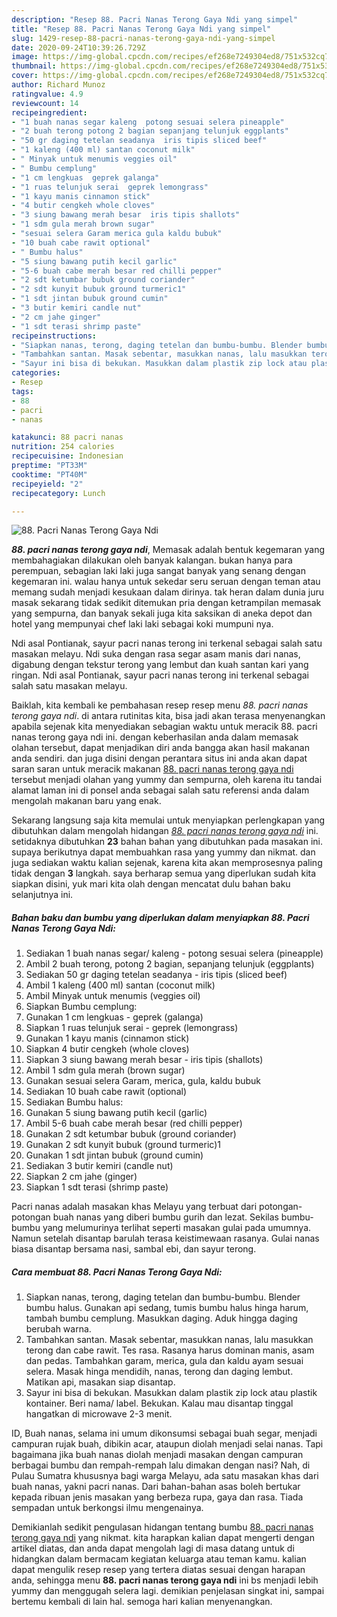 ```yaml
---
description: "Resep 88. Pacri Nanas Terong Gaya Ndi yang simpel"
title: "Resep 88. Pacri Nanas Terong Gaya Ndi yang simpel"
slug: 1429-resep-88-pacri-nanas-terong-gaya-ndi-yang-simpel
date: 2020-09-24T10:39:26.729Z
image: https://img-global.cpcdn.com/recipes/ef268e7249304ed8/751x532cq70/88-pacri-nanas-terong-gaya-ndi-foto-resep-utama.jpg
thumbnail: https://img-global.cpcdn.com/recipes/ef268e7249304ed8/751x532cq70/88-pacri-nanas-terong-gaya-ndi-foto-resep-utama.jpg
cover: https://img-global.cpcdn.com/recipes/ef268e7249304ed8/751x532cq70/88-pacri-nanas-terong-gaya-ndi-foto-resep-utama.jpg
author: Richard Munoz
ratingvalue: 4.9
reviewcount: 14
recipeingredient:
- "1 buah nanas segar kaleng  potong sesuai selera pineapple"
- "2 buah terong potong 2 bagian sepanjang telunjuk eggplants"
- "50 gr daging tetelan seadanya  iris tipis sliced beef"
- "1 kaleng (400 ml) santan coconut milk"
- " Minyak untuk menumis veggies oil"
- " Bumbu cemplung"
- "1 cm lengkuas  geprek galanga"
- "1 ruas telunjuk serai  geprek lemongrass"
- "1 kayu manis cinnamon stick"
- "4 butir cengkeh whole cloves"
- "3 siung bawang merah besar  iris tipis shallots"
- "1 sdm gula merah brown sugar"
- "sesuai selera Garam merica gula kaldu bubuk"
- "10 buah cabe rawit optional"
- " Bumbu halus"
- "5 siung bawang putih kecil garlic"
- "5-6 buah cabe merah besar red chilli pepper"
- "2 sdt ketumbar bubuk ground coriander"
- "2 sdt kunyit bubuk ground turmeric1"
- "1 sdt jintan bubuk ground cumin"
- "3 butir kemiri candle nut"
- "2 cm jahe ginger"
- "1 sdt terasi shrimp paste"
recipeinstructions:
- "Siapkan nanas, terong, daging tetelan dan bumbu-bumbu. Blender bumbu halus. Gunakan api sedang, tumis bumbu halus hinga harum, tambah bumbu cemplung. Masukkan daging. Aduk hingga daging berubah warna."
- "Tambahkan santan. Masak sebentar, masukkan nanas, lalu masukkan terong dan cabe rawit. Tes rasa. Rasanya harus dominan manis, asam dan pedas. Tambahkan garam, merica, gula dan kaldu ayam sesuai selera. Masak hinga mendidih, nanas, terong dan daging lembut. Matikan api, masakan siap disantap."
- "Sayur ini bisa di bekukan. Masukkan dalam plastik zip lock atau plastik kontainer. Beri nama/ label. Bekukan. Kalau mau disantap tinggal hangatkan di microwave 2-3 menit."
categories:
- Resep
tags:
- 88
- pacri
- nanas

katakunci: 88 pacri nanas 
nutrition: 254 calories
recipecuisine: Indonesian
preptime: "PT33M"
cooktime: "PT40M"
recipeyield: "2"
recipecategory: Lunch

---
```



![88. Pacri Nanas Terong Gaya Ndi](https://img-global.cpcdn.com/recipes/ef268e7249304ed8/751x532cq70/88-pacri-nanas-terong-gaya-ndi-foto-resep-utama.jpg)

<b><i>88. pacri nanas terong gaya ndi</i></b>, Memasak adalah bentuk kegemaran yang membahagiakan dilakukan oleh banyak kalangan. bukan hanya para perempuan, sebagian laki laki juga sangat banyak yang senang dengan kegemaran ini. walau hanya untuk sekedar seru seruan dengan teman atau memang sudah menjadi kesukaan dalam dirinya. tak heran dalam dunia juru masak sekarang tidak sedikit ditemukan pria dengan ketrampilan memasak yang sempurna, dan banyak sekali juga kita saksikan di aneka depot dan hotel yang mempunyai chef laki laki sebagai koki mumpuni nya.

Ndi asal Pontianak, sayur pacri nanas terong ini terkenal sebagai salah satu masakan melayu. Ndi suka dengan rasa segar asam manis dari nanas, digabung dengan tekstur terong yang lembut dan kuah santan kari yang ringan. Ndi asal Pontianak, sayur pacri nanas terong ini terkenal sebagai salah satu masakan melayu.

Baiklah, kita kembali ke pembahasan resep resep menu <i>88. pacri nanas terong gaya ndi</i>. di antara rutinitas kita, bisa jadi akan terasa menyenangkan apabila sejenak kita menyediakan sebagian waktu untuk meracik 88. pacri nanas terong gaya ndi ini. dengan keberhasilan anda dalam memasak olahan tersebut, dapat menjadikan diri anda bangga akan hasil makanan anda sendiri. dan juga disini dengan perantara situs ini anda akan dapat saran saran untuk meracik makanan <u>88. pacri nanas terong gaya ndi</u> tersebut menjadi olahan yang yummy dan sempurna, oleh karena itu tandai alamat laman ini di ponsel anda sebagai salah satu referensi anda dalam mengolah makanan baru yang enak.


Sekarang langsung saja kita memulai untuk menyiapkan perlengkapan yang dibutuhkan dalam mengolah hidangan <u><i>88. pacri nanas terong gaya ndi</i></u> ini. setidaknya dibutuhkan <b>23</b> bahan bahan yang dibutuhkan pada masakan ini. supaya berikutnya dapat membuahkan rasa yang yummy dan nikmat. dan juga sediakan waktu kalian sejenak, karena kita akan memprosesnya paling tidak dengan <b>3</b> langkah. saya berharap semua yang diperlukan sudah kita siapkan disini, yuk mari kita olah dengan mencatat dulu bahan baku selanjutnya ini.

<!--inarticleads1-->

##### Bahan baku dan bumbu yang diperlukan dalam menyiapkan 88. Pacri Nanas Terong Gaya Ndi:

1. Sediakan 1 buah nanas segar/ kaleng - potong sesuai selera (pineapple)
1. Ambil 2 buah terong, potong 2 bagian, sepanjang telunjuk (eggplants)
1. Sediakan 50 gr daging tetelan seadanya - iris tipis (sliced beef)
1. Ambil 1 kaleng (400 ml) santan (coconut milk)
1. Ambil  Minyak untuk menumis (veggies oil)
1. Siapkan  Bumbu cemplung:
1. Gunakan 1 cm lengkuas - geprek (galanga)
1. Siapkan 1 ruas telunjuk serai - geprek (lemongrass)
1. Gunakan 1 kayu manis (cinnamon stick)
1. Siapkan 4 butir cengkeh (whole cloves)
1. Siapkan 3 siung bawang merah besar - iris tipis (shallots)
1. Ambil 1 sdm gula merah (brown sugar)
1. Gunakan sesuai selera Garam, merica, gula, kaldu bubuk
1. Sediakan 10 buah cabe rawit (optional)
1. Sediakan  Bumbu halus:
1. Gunakan 5 siung bawang putih kecil (garlic)
1. Ambil 5-6 buah cabe merah besar (red chilli pepper)
1. Gunakan 2 sdt ketumbar bubuk (ground coriander)
1. Gunakan 2 sdt kunyit bubuk (ground turmeric)1
1. Gunakan 1 sdt jintan bubuk (ground cumin)
1. Sediakan 3 butir kemiri (candle nut)
1. Siapkan 2 cm jahe (ginger)
1. Siapkan 1 sdt terasi (shrimp paste)


Pacri nanas adalah masakan khas Melayu yang terbuat dari potongan-potongan buah nanas yang diberi bumbu gurih dan lezat. Sekilas bumbu-bumbu yang melumurinya terlihat seperti masakan gulai pada umumnya. Namun setelah disantap barulah terasa keistimewaan rasanya. Gulai nanas biasa disantap bersama nasi, sambal ebi, dan sayur terong. 

<!--inarticleads2-->

##### Cara membuat 88. Pacri Nanas Terong Gaya Ndi:

1. Siapkan nanas, terong, daging tetelan dan bumbu-bumbu. Blender bumbu halus. Gunakan api sedang, tumis bumbu halus hinga harum, tambah bumbu cemplung. Masukkan daging. Aduk hingga daging berubah warna.
1. Tambahkan santan. Masak sebentar, masukkan nanas, lalu masukkan terong dan cabe rawit. Tes rasa. Rasanya harus dominan manis, asam dan pedas. Tambahkan garam, merica, gula dan kaldu ayam sesuai selera. Masak hinga mendidih, nanas, terong dan daging lembut. Matikan api, masakan siap disantap.
1. Sayur ini bisa di bekukan. Masukkan dalam plastik zip lock atau plastik kontainer. Beri nama/ label. Bekukan. Kalau mau disantap tinggal hangatkan di microwave 2-3 menit.


ID, Buah nanas, selama ini umum dikonsumsi sebagai buah segar, menjadi campuran rujak buah, dibikin acar, ataupun diolah menjadi selai nanas. Tapi bagaimana jika buah nanas diolah menjadi masakan dengan campuran berbagai bumbu dan rempah-rempah lalu dimakan dengan nasi? Nah, di Pulau Sumatra khususnya bagi warga Melayu, ada satu masakan khas dari buah nanas, yakni pacri nanas. Dari bahan-bahan asas boleh bertukar kepada ribuan jenis masakan yang berbeza rupa, gaya dan rasa. Tiada sempadan untuk berkongsi ilmu mengenainya. 

Demikianlah sedikit pengulasan hidangan tentang bumbu <u>88. pacri nanas terong gaya ndi</u> yang nikmat. kita harapkan kalian dapat mengerti dengan artikel diatas, dan anda dapat mengolah lagi di masa datang untuk di hidangkan dalam bermacam kegiatan keluarga atau teman kamu. kalian dapat mengulik resep resep yang tertera diatas sesuai dengan harapan anda, sehingga menu <b>88. pacri nanas terong gaya ndi</b> ini bs menjadi lebih yummy dan menggugah selera lagi. demikian penjelasan singkat ini, sampai bertemu kembali di lain hal. semoga hari kalian menyenangkan.
